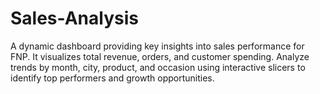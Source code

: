 # Sales-Analysis
A dynamic dashboard providing key insights into sales performance for FNP. It visualizes total revenue, orders, and customer spending. Analyze trends by month, city, product, and occasion using interactive slicers to identify top performers and growth opportunities.

